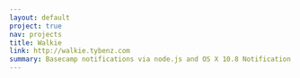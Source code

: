 ```yaml
---
layout: default
project: true
nav: projects
title: Walkie
link: http://walkie.tybenz.com
summary: Basecamp notifications via node.js and OS X 10.8 Notification Center
---
```


